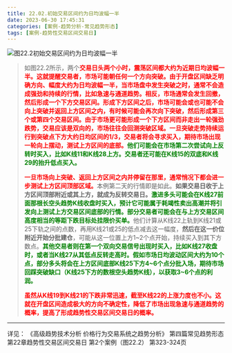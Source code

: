 ```yaml
---
title: 22.02.初始交易区间约为日均波幅一半
date: 2023-06-30 17:45:31
categories: [案例-趋势分析-常见趋势形态]
tags: [案例-趋势性交易区间交易日]
---
```


![图22.2初始交易区间约为日均波幅一半](https://objectstorage.us-phoenix-1.oraclecloud.com/n/axdikqaqm3dc/b/bucket1/o/pa-price-charts/trends/c22/Slide2.JPG)

>
>如图22.2所示，两个<font color="red">**交易日头两个小时，震荡区间都大约为近期日均波幅一半。这就提醒交易者，市场可能朝任何一个方向突破。由于开盘区间缺乏明确方向、幅度大约为日均波幅一半，当市场盘中发生突破之时，通常不会造成强劲和持续的行情，比如急速与通道趋势。相反，市场通常会发生回撤，然后形成一个下方交易区间。形成下方区间之后，市场可能会或也可能不会向上突破并返回上方区间之内，有时候可能会再次向下突破，然后形成第三个或第四个交易区间。由于市场更可能形成一个下方区间而非走出一轮强劲跌势，交易应该是双向的，市场往往会回测突破区域。一旦突破走势持续运行到突破点下方大约日均区间的1/3，交易者将会寻求买入，期待市场出现一轮向上摆动，测试上方区间的底部。**</font><font color="green">**他们可能会在市场第二次尝试向上反转时买入，比如K线11和K线28上方。交易者还可能在K线15的双底和K线29的抬升低点买入。**</font>
>
><font color="red">**一旦市场向上突破、返回上方区间之内并停留在那里，通常悄况下都会进一步测试上方区间顶部区域。**</font>本例第二天的行情即是如此。**如果交易日收于上方区间顶部附近或其上方，就成为反转交易日。**<font color="green">**激进多头可能会在K线27前面那根长空头趋势K线收盘时买入，预计它可能属于耗竭性卖出高潮并将引发向上测试上方交易区间底部的行情。部分交易者可能会在与上方交易区间高度相当的等距下跌目标处挂限价买单。**</font>他们计算从K线22上轨到K线21或25下轨之间的点数，再用K线21或25的低点减去这一幅度，**然后在这一价位附近开始分批建仓**，可能从这一位置上方1\~2个点开始，持续买入到其下方数点。<font color="green">**其他交易者则在第一个双向交易信号出现时买入，比如K线27收盘时，或者当K线27从其低点反转走高时。假如市场日均波动区间大约为10个点，部分多头将会在上方区间底部K线25下方4\~6个点分批入场，期待市场回踩突破缺口（K线25下方的数根空头趋势K线），以获取3~6个点的利润。**</font>
>
><font color="red">**虽然从K线19到K线21的下跌非常迅速，截至K线22的上涨力度也不小。这就在开盘区间造成极大的方向不确定性，降低了市场出现急速与通道趋势的概率，提高了形成趋势性交易区间交易日的概率。**</font>
>

---
详见：
《高级趋势技术分析 价格行为交易系统之趋势分析》
第四篇常见趋势形态
第22章趋势性交易区间交易日
第2个案例（图22.2）
第323-324页
